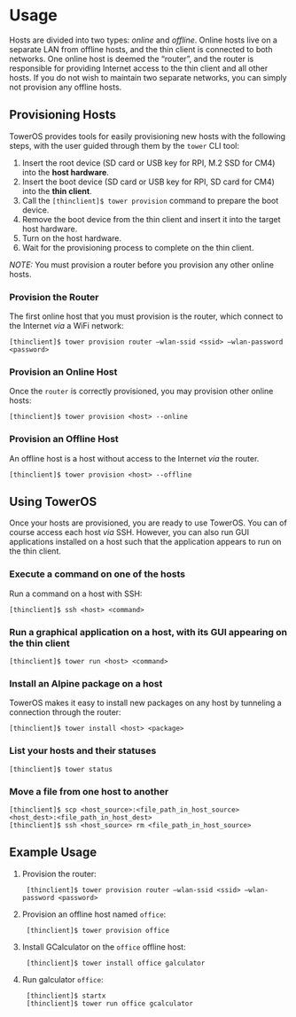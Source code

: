 # Usage

Hosts are divided into two types: *online* and *offline*. Online hosts live on a separate LAN from offline hosts, and the thin client is connected to both networks. One online host is deemed the “router”, and the router is responsible for providing Internet access to the thin client and all other hosts. If you do not wish to maintain two separate networks, you can simply not provision any offline hosts.

## Provisioning Hosts
TowerOS provides tools for easily provisioning new hosts with the following steps, with the user guided through them by the `tower` CLI tool:

1. Insert the root device (SD card or USB key for RPI, M.2 SSD for CM4) into the **host hardware**.
2. Insert the boot device (SD card or USB key for RPI, SD card for CM4) into the **thin client**.
3. Call the `[thinclient]$ tower provision` command to prepare the boot device.
4. Remove the boot device from the thin client and insert it into the target host hardware.
5. Turn on the host hardware.
6. Wait for the provisioning process to complete on the thin client.

*NOTE:* You must provision a router before you provision any other online hosts.

### Provision the Router
The first online host that you must provision is the router, which connect to the Internet _via_ a WiFi network: 

```
[thinclient]$ tower provision router –wlan-ssid <ssid> –wlan-password <password>
```

### Provision an Online Host
Once the `router` is correctly provisioned, you may provision other online hosts:

```
[thinclient]$ tower provision <host> --online
```

### Provision an Offline Host
An offline host is a host without access to the Internet _via_ the router.

```
[thinclient]$ tower provision <host> --offline
```

## Using TowerOS
Once your hosts are provisioned, you are ready to use TowerOS. You can of course access each host _via_ SSH. However, you can also run GUI applications installed on a host such that the application appears to run on the thin client.

### Execute a command on one of the hosts

Run a command on a host with SSH:

```
[thinclient]$ ssh <host> <command>
```

### Run a graphical application on a host, with its GUI appearing on the thin client

```
[thinclient]$ tower run <host> <command>
```

### Install an Alpine package on a host
TowerOS makes it easy to install new packages on any host by tunneling a connection through the router:

```
[thinclient]$ tower install <host> <package>
```

### List your hosts and their statuses

```
[thinclient]$ tower status
```

### Move a file from one host to another

```
[thinclient]$ scp <host_source>:<file_path_in_host_source> <host_dest>:<file_path_in_host_dest>
[thinclient]$ ssh <host_source> rm <file_path_in_host_source>
```

## Example Usage

1. Provision the router:

        [thinclient]$ tower provision router –wlan-ssid <ssid> –wlan-password <password>

1. Provision an offline host named `office`:

        [thinclient]$ tower provision office

1. Install GCalculator on the `office` offline host:

        [thinclient]$ tower install office galculator

1. Run galculator `office`:

        [thinclient]$ startx
        [thinclient]$ tower run office gcalculator
